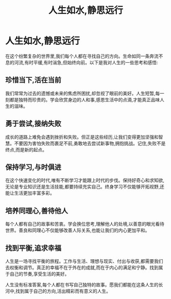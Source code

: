 ﻿---
title: 人生如水,静思远行
---
# 人生如水,静思远行

在这个纷繁复杂的世界里,我们每个人都在寻找自己的方向。生命如同一条奔流不息的河流,有时平缓,有时湍急,但始终向前。以下是我对人生的一些思考和感悟:

## 珍惜当下,活在当前

我们常常为过去的遗憾或未来的焦虑所困扰,却忽视了眼前的美好。人生短暂,每一刻都是独特而珍贵的。学会欣赏身边的人和事,感恩生活中的点滴,才能真正品味人生的滋味。

## 勇于尝试,接纳失败

成长的道路上难免会遇到挫折和失败。但正是这些经历,让我们变得更加坚强和智慧。不要因为害怕失败而裹足不前,勇敢地去尝试新事物,拥抱挑战。记住,失败不是终点,而是新的起点。

## 保持学习,与时俱进

在这个快速变化的时代,唯有不断学习才能跟上时代的步伐。保持好奇心和求知欲,无论是专业知识还是生活技能,都要持续充实自己。终身学习不仅能够开拓视野,还能让生活更加丰富多彩。

## 培养同理心,善待他人

每个人都有自己的故事和苦衷。学会换位思考,理解他人的处境,以善意的眼光看待世界。善良和同理心不仅能够改善人际关系,也能让我们的内心更加平和。

## 找到平衡,追求幸福

人生是一场寻找平衡的旅程。工作与生活、理想与现实、付出与收获,都需要我们去权衡和调节。真正的幸福不在于外在的成就,而在于内心的满足和宁静。找到属于自己的节奏,享受生活的美好。

人生没有标准答案,每个人都在书写自己独特的故事。愿我们都能在这条人生的长河中,找到属于自己的方向,活出精彩而有意义的人生。